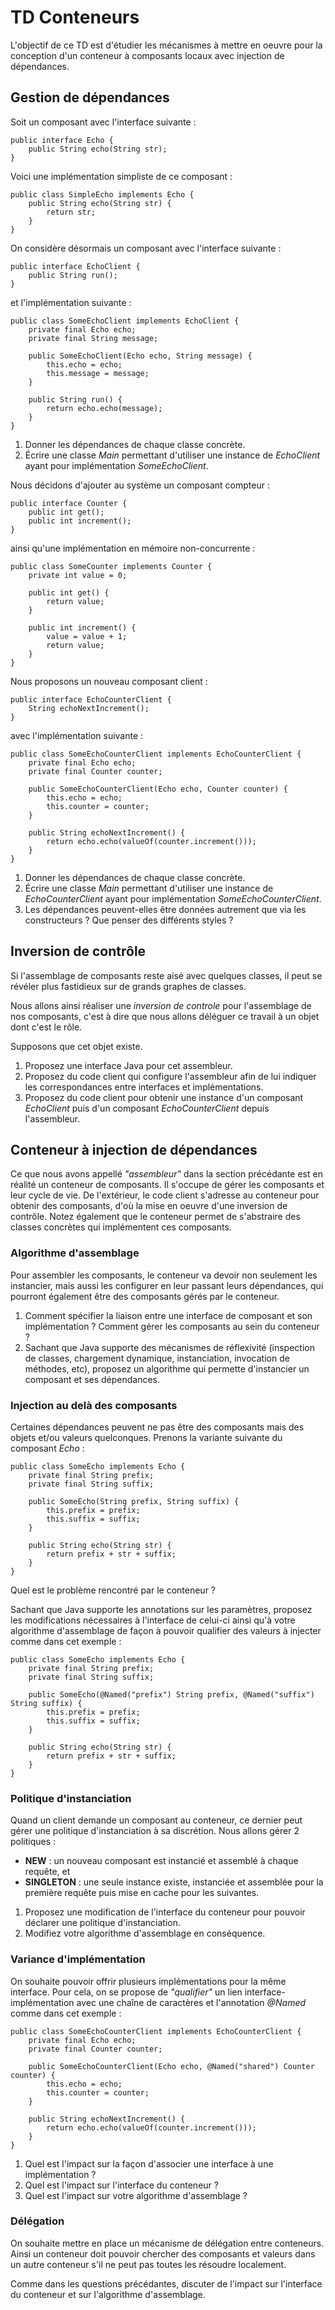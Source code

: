 # TD Conteneurs #

L'objectif de ce TD est d'étudier les mécanismes à mettre en oeuvre pour la conception d'un conteneur à composants locaux avec injection de dépendances.

## Gestion de dépendances ##

Soit un composant avec l'interface suivante :

    public interface Echo {
        public String echo(String str);
    }

Voici une implémentation simpliste de ce composant :

    public class SimpleEcho implements Echo {
        public String echo(String str) {
            return str;
        }
    }

On considère désormais un composant avec l'interface suivante :

    public interface EchoClient {
        public String run();
    }

et l'implémentation suivante :

    public class SomeEchoClient implements EchoClient {
        private final Echo echo;
        private final String message;

        public SomeEchoClient(Echo echo, String message) {
            this.echo = echo;
            this.message = message;
        }

        public String run() {
            return echo.echo(message);
        }
    }

1. Donner les dépendances de chaque classe concrète.
2. Écrire une classe *Main* permettant d'utiliser une instance de *EchoClient* ayant pour implémentation *SomeEchoClient*.

Nous décidons d'ajouter au système un composant compteur :

    public interface Counter {
        public int get();
        public int increment();
    }

ainsi qu'une implémentation en mémoire non-concurrente :

    public class SomeCounter implements Counter {
        private int value = 0;

        public int get() {
            return value;
        }

        public int increment() {
            value = value + 1;
            return value;
        }
    }

Nous proposons un nouveau composant client :

    public interface EchoCounterClient {
        String echoNextIncrement();
    }
    
avec l'implémentation suivante :

    public class SomeEchoCounterClient implements EchoCounterClient {
        private final Echo echo;
        private final Counter counter;

        public SomeEchoCounterClient(Echo echo, Counter counter) {
            this.echo = echo;
            this.counter = counter;
        }

        public String echoNextIncrement() {
            return echo.echo(valueOf(counter.increment()));
        }
    }

1. Donner les dépendances de chaque classe concrète.
2. Écrire une classe *Main* permettant d'utiliser une instance de *EchoCounterClient* ayant pour implémentation *SomeEchoCounterClient*.
3. Les dépendances peuvent-elles être données autrement que via les constructeurs ? Que penser des différents styles ?

## Inversion de contrôle ##

Si l'assemblage de composants reste aisé avec quelques classes, il peut se révéler plus fastidieux sur de grands graphes de classes.

Nous allons ainsi réaliser une *inversion de controle* pour l'assemblage de nos composants, c'est à dire que nous allons déléguer ce travail à un objet dont c'est le rôle.

Supposons que cet objet existe.

1. Proposez une interface Java pour cet assembleur.
2. Proposez du code client qui configure l'assembleur afin de lui indiquer les correspondances entre interfaces et implémentations.
3. Proposez du code client pour obtenir une instance d'un composant *EchoClient* puis d'un composant *EchoCounterClient* depuis l'assembleur.

## Conteneur à injection de dépendances ##

Ce que nous avons appellé *"assembleur"* dans la section précédante est en réalité un conteneur de composants. Il s'occupe de gérer les composants et leur cycle de vie. De l'extérieur, le code client s'adresse au conteneur pour obtenir des composants, d'où la mise en oeuvre d'une inversion de contrôle. Notez également que le conteneur permet de s'abstraire des classes concrètes qui implémentent ces composants.

### Algorithme d'assemblage ###

Pour assembler les composants, le conteneur va devoir non seulement les instancier, mais aussi les configurer en leur passant leurs dépendances, qui pourront également être des composants gérés par le conteneur.

1. Comment spécifier la liaison entre une interface de composant et son implémentation ? Comment gérer les composants au sein du conteneur ?
2. Sachant que Java supporte des mécanismes de réflexivité (inspection de classes, chargement dynamique, instanciation, invocation de méthodes, etc), proposez un algorithme qui permette d'instancier un composant et ses dépendances.

### Injection au delà des composants ###

Certaines dépendances peuvent ne pas être des composants mais des objets et/ou valeurs quelconques. Prenons la variante suivante du composant *Echo* :

    public class SomeEcho implements Echo {
        private final String prefix;
        private final String suffix;

        public SomeEcho(String prefix, String suffix) {
            this.prefix = prefix;
            this.suffix = suffix;
        }

        public String echo(String str) {
            return prefix + str + suffix;
        }
    }

Quel est le problème rencontré par le conteneur ?

Sachant que Java supporte les annotations sur les paramètres, proposez les modifications nécessaires à l'interface de celui-ci ainsi qu'à votre algorithme d'assemblage de façon à pouvoir qualifier des valeurs à injecter comme dans cet exemple :

    public class SomeEcho implements Echo {
        private final String prefix;
        private final String suffix;

        public SomeEcho(@Named("prefix") String prefix, @Named("suffix") String suffix) {
            this.prefix = prefix;
            this.suffix = suffix;
        }

        public String echo(String str) {
            return prefix + str + suffix;
        }
    }

### Politique d'instanciation ###

Quand un client demande un composant au conteneur, ce dernier peut gérer une politique d'instanciation à sa discrétion. Nous allons gérer 2 politiques :

* **NEW** : un nouveau composant est instancié et assemblé à chaque requête, et
* **SINGLETON** : une seule instance existe, instanciée et assemblée pour la première requête puis mise en cache pour les suivantes.

1. Proposez une modification de l'interface du conteneur pour pouvoir déclarer une politique d'instanciation.
2. Modifiez votre algorithme d'assemblage en conséquence.

### Variance d'implémentation ###

On souhaite pouvoir offrir plusieurs implémentations pour la même interface. Pour cela, on se propose de *"qualifier"* un lien interface-implémentation avec une chaîne de caractères et l'annotation *@Named* comme dans cet exemple :

    public class SomeEchoCounterClient implements EchoCounterClient {
        private final Echo echo;
        private final Counter counter;

        public SomeEchoCounterClient(Echo echo, @Named("shared") Counter counter) {
            this.echo = echo;
            this.counter = counter;
        }

        public String echoNextIncrement() {
            return echo.echo(valueOf(counter.increment()));
        }
    }
    
1. Quel est l'impact sur la façon d'associer une interface à une implémentation ?
2. Quel est l'impact sur l'interface du conteneur ?
3. Quel est l'impact sur votre algorithme d'assemblage ?

### Délégation ###

On souhaite mettre en place un mécanisme de délégation entre conteneurs. Ainsi un conteneur doit pouvoir chercher des composants et valeurs dans un autre conteneur s'il ne peut pas toutes les résoudre localement.

Comme dans les questions précédantes, discuter de l'impact sur l'interface du conteneur et sur l'algorithme d'assemblage.
